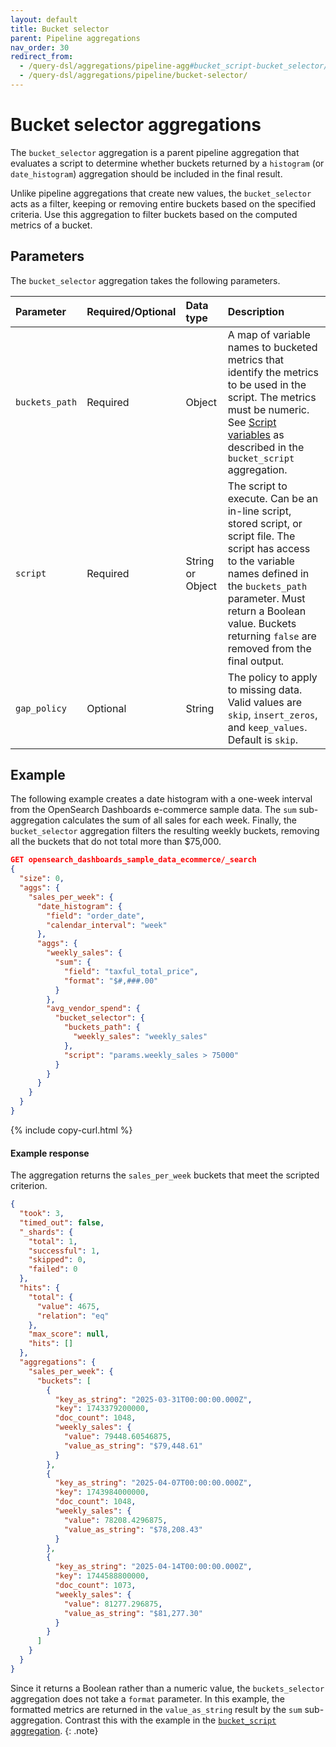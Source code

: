 ```yaml
---
layout: default
title: Bucket selector
parent: Pipeline aggregations
nav_order: 30
redirect_from:
  - /query-dsl/aggregations/pipeline-agg#bucket_script-bucket_selector/
  - /query-dsl/aggregations/pipeline/bucket-selector/
---
```


# Bucket selector aggregations

The `bucket_selector` aggregation is a parent pipeline aggregation that evaluates a script to determine whether buckets returned by a `histogram` (or `date_histogram`) aggregation should be included in the final result. 

Unlike pipeline aggregations that create new values, the `bucket_selector` acts as a filter, keeping or removing entire buckets based on the specified criteria. Use this aggregation to filter buckets based on the computed metrics of a bucket. 

## Parameters

The `bucket_selector` aggregation takes the following parameters.

| Parameter             | Required/Optional | Data type       | Description |
| :--                   | :--               |  :--            | :--         |
| `buckets_path`        | Required          | Object          | A map of variable names to bucketed metrics that identify the metrics to be used in the script. The metrics must be numeric. See [Script variables]({{site.url}}{{site.baseurl}}/aggregations/pipeline/bucket-script#script-variables) as described in the `bucket_script` aggregation. |
| `script`              | Required          | String or Object | The script to execute. Can be an in-line script, stored script, or script file. The script has access to the variable names defined in the `buckets_path` parameter. Must return a Boolean value. Buckets returning `false` are removed from the final output. |
| `gap_policy`          | Optional          | String          | The policy to apply to missing data. Valid values are `skip`, `insert_zeros`, and `keep_values`. Default is `skip`. |


## Example

The following example creates a date histogram with a one-week interval from the OpenSearch Dashboards e-commerce sample data. The `sum` sub-aggregation calculates the sum of all sales for each week. Finally, the `bucket_selector` aggregation filters the resulting weekly buckets, removing all the buckets that do not total more than $75,000.

```json
GET opensearch_dashboards_sample_data_ecommerce/_search
{
  "size": 0,
  "aggs": {
    "sales_per_week": {
      "date_histogram": {
        "field": "order_date",
        "calendar_interval": "week"
      },
      "aggs": {
        "weekly_sales": {
          "sum": {
            "field": "taxful_total_price",
            "format": "$#,###.00"
          }
        },
        "avg_vendor_spend": {
          "bucket_selector": {
            "buckets_path": {
              "weekly_sales": "weekly_sales"
            },
            "script": "params.weekly_sales > 75000"
          }
        }
      }
    }
  }
}
```
{% include copy-curl.html %}

#### Example response

The aggregation returns the `sales_per_week` buckets that meet the scripted criterion. 

```json
{
  "took": 3,
  "timed_out": false,
  "_shards": {
    "total": 1,
    "successful": 1,
    "skipped": 0,
    "failed": 0
  },
  "hits": {
    "total": {
      "value": 4675,
      "relation": "eq"
    },
    "max_score": null,
    "hits": []
  },
  "aggregations": {
    "sales_per_week": {
      "buckets": [
        {
          "key_as_string": "2025-03-31T00:00:00.000Z",
          "key": 1743379200000,
          "doc_count": 1048,
          "weekly_sales": {
            "value": 79448.60546875,
            "value_as_string": "$79,448.61"
          }
        },
        {
          "key_as_string": "2025-04-07T00:00:00.000Z",
          "key": 1743984000000,
          "doc_count": 1048,
          "weekly_sales": {
            "value": 78208.4296875,
            "value_as_string": "$78,208.43"
          }
        },
        {
          "key_as_string": "2025-04-14T00:00:00.000Z",
          "key": 1744588800000,
          "doc_count": 1073,
          "weekly_sales": {
            "value": 81277.296875,
            "value_as_string": "$81,277.30"
          }
        }
      ]
    }
  }
}
```

Since it returns a Boolean rather than a numeric value, the `buckets_selector` aggregation does not take a `format` parameter. In this example, the formatted metrics are returned in the `value_as_string` result by the `sum` sub-aggregation. Contrast this with the example in the [`bucket_script` aggregation]({{site.url}}{{site.baseurl}}/aggregations/pipeline/bucket-script).
{: .note}
